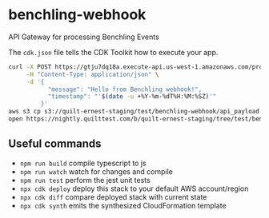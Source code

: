 # benchling-webhook

API Gateway for processing Benchling Events

The `cdk.json` file tells the CDK Toolkit how to execute your app.

```bash
curl -X POST https://gtju7dq18a.execute-api.us-west-1.amazonaws.com/prod/benchling-webhook \
     -H "Content-Type: application/json" \
     -d '{
           "message": "Hello from Benchling webhook!",
           "timestamp": "'$(date -u +%Y-%m-%dT%H:%M:%SZ)'"
         }'
aws s3 cp s3://quilt-ernest-staging/test/benchling-webhook/api_payload.json -
open https://nightly.quilttest.com/b/quilt-ernest-staging/tree/test/benchling-webhook/api_payload.json
```

## Useful commands

* `npm run build`   compile typescript to js
* `npm run watch`   watch for changes and compile
* `npm run test`    perform the jest unit tests
* `npx cdk deploy`  deploy this stack to your default AWS account/region
* `npx cdk diff`    compare deployed stack with current state
* `npx cdk synth`   emits the synthesized CloudFormation template
